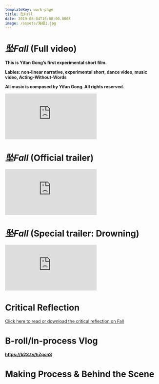 ```yaml
---
templateKey: work-page
title: 坠Fall
date: 2019-08-04T16:00:00.000Z
image: /assets/海报1.jpg
---
```

# *坠Fall* (Full video)

<div class="lines-1"></div>

**This is Yifan Gong’s first experimental short film.** 

**Lables: non-linear narrative, experimental short, dance video, music video, Acting-Without-Words**

**All music is composed by Yifan Gong. All rights reserved.**

<div class="video-container"><iframe src="https://www.youtube.com/embed/https://youtu.be/9fPPf8TtlT0" class="video" frameborder="0" allow="accelerometer; autoplay; encrypted-media; gyroscope; picture-in-picture" allowfullscreen></iframe></div>

<div class="lines-1"></div>

# *坠Fall* (Official trailer)

<div class="lines-1"></div>

<div class="video-container"><iframe src="https://www.youtube.com/embed/https://youtu.be/D4qpuVWPHyI" class="video" frameborder="0" allow="accelerometer; autoplay; encrypted-media; gyroscope; picture-in-picture" allowfullscreen></iframe></div>

<div class="lines-1"></div>

# *坠Fall* (Special trailer: Drowning)

<div class="lines-1"></div>

<div class="video-container"><iframe src="https://www.youtube.com/embed/https://youtu.be/0Vt-vWPFq1s" class="video" frameborder="0" allow="accelerometer; autoplay; encrypted-media; gyroscope; picture-in-picture" allowfullscreen></iframe></div>

<div class="lines-1"></div>

# Critical Reflection

<div class="lines-1"></div>

[Click here to read or download the critical reflection on Fall](/assets/reflection-on-坠fall.pdf)

<div class="lines-1"></div>

# B-roll/In-process Vlog

<div class="lines-1"></div>

**https://b23.tv/hZqcnS**

<div class="lines-1"></div>

# Making Process & Behind the Scene

<div class="lines-1"></div>